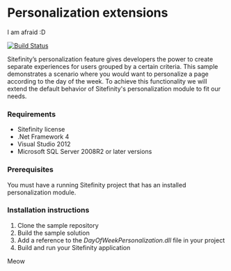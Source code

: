 Personalization extensions
==========================

I am afraid :D

[![Build Status](http://sdk-jenkins-ci.cloudapp.net/buildStatus/icon?job=Telerik.Sitefinity.Samples.PersonalizationExtensions.CI.test)](http://sdk-jenkins-ci.cloudapp.net/job/Telerik.Sitefinity.Samples.PersonalizationExtensions.CI.test/)

Sitefinity’s personalization feature gives developers the power to create separate experiences for users grouped by a certain criteria. This sample demonstrates a scenario where you would want to personalize a page according to the day of the week. To achieve this functionality we will extend the default behavior of Sitefinity's personalization module to fit our needs.


### Requirements

* Sitefinity license
* .Net Framework 4
* Visual Studio 2012
* Microsoft SQL Server 2008R2 or later versions

### Prerequisites

You must have a running Sitefinity project that has an installed personalization module. 

### Installation instructions

1. Clone the sample repository
2. Build the sample solution
3. Add a reference to the *DayOfWeekPersonalization.dll* file in your project
4. Build and run your Sitefinity application

Meow

